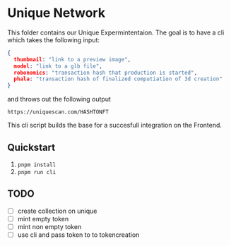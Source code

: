 # Unique Network

This folder contains our Unique Expermintentaion.
The goal is to have a cli which takes the following input:
```json
{
  thumbmail: "link to a preview image",
  model: "link to a glb file",
  robonomics: "transaction hash that production is started",
  phala: "transaction hash of finalized computiation of 3d creation"
}
```
and throws out the following output
```
https://uniquescan.com/HASHTONFT
```

This cli script builds the base for a succesfull integration on the Frontend.

## Quickstart

1. `pnpm install`
2. `pnpm run cli`

## TODO
- [ ] create collection on unique
- [ ] mint empty token
- [ ] mint non empty token
- [ ] use cli and pass token to to tokencreation
